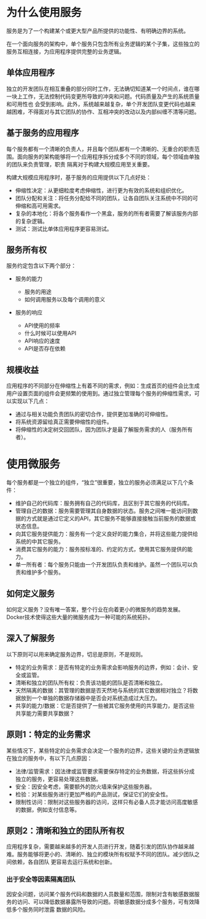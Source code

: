 # 为什么使用服务

服务是为了一个构建某个或更大型产品所提供的功能性、有明确边界的系统。  

在一个面向服务的架构中，单个服务只包含所有业务逻辑的某个子集，这些独立的服务互相连接，为应用程序提供完整的业务逻辑。  

## 单体应用程序

独立的开发团队在相互重叠的部分同时工作，无法确切知道某一个时间点，谁在哪一块上工作，无法控制代码变更所导致的冲突和问题。代码质量及产生的系统质量和可用性也
会受到影响。此外，系统越来越复杂，单个开发团队变更代码也越来越困难，不得面对与其它团队的协作、互相冲突的改动以及内部纠缠不清等问题。  

## 基于服务的应用程序

每个服务都有一个清晰的负责人，并且每个团队都有一个清晰的、无重合的职责范围。面向服务的架构能够将一个应用程序拆分成多个不同的领域，每个领域由单独的团队来负责管理，职责
隔离对于构建大规模应用至关重要。  

构建大规模应用程序时，基于服务的应用提供以下几点好处：  

* 伸缩性决定：从更细粒度考虑伸缩性，进行更为有效的系统和组织优化。
* 团队分配和关注：将任务分配给不同的团队，让各自团队关注系统中不同的可伸缩和高可用需求。
* 复杂的本地化：将各个服务看作一个黑盒，服务的所有者需要了解该服务内部的复杂逻辑。
* 测试：测试比单体应用程序更容易测试。

## 服务所有权

服务约定包含以下两个部分：  

* 服务的能力  
	* 服务的用途
	* 如何调用服务以及每个调用的意义

* 服务的响应
	* API使用的频率
	* 什么时候可以使用API
	* API响应的速度
	* API是否存在依赖


## 规模收益

应用程序的不同部分在伸缩性上有着不同的需求，例如：生成首页的组件会比生成用户设置页面的组件会更频繁的使用到。通过独立管理每个服务的伸缩性需求，可以实现以下几点：

* 通过与相关功能负责团队的密切合作，提供更加准确的可伸缩性。
* 将系统资源留给真正需要伸缩性的组件。
* 将伸缩性的决定树交回团队，因为团队才是最了解服务需求的人（服务所有者）。

# 使用微服务

每个服务都是一个独立的组件，“独立”很重要，独立的服务必须满足以下几个条件：

* 维护自己的代码库：服务拥有自己的代码库，且区别于其它服务的代码库。
* 管理自己的数据：服务需要管理其自身数据的状态。服务之间唯一能访问到数据的方式就是通过它定义的API，其它服务不能够直接接触当前服务的数据或状态信息。
* 向其它服务提供能力：服务有一个定义良好的能力集合，并将这些能力提供给系统的中其它服务。
* 消费其它服务的能力：服务按标准的、约定的方式，使用其它服务提供的能力。
* 单一所有者：每个服务只能由一个开发团队负责和维护。虽然一个团队可以负责和维护多个服务。

## 如何定义服务

如何定义服务？没有唯一答案，整个行业在向着更小的微服务的趋势发展。Docker技术使得这些大量的微服务成为一种可能的系统拓扑。  

## 深入了解服务

以下原则可以用来确定服务边界，切忌是原则，不是规则。

* 特定的业务需求：是否有特定的业务需求会影响服务的边界，例如：会计、安全或监管。
* 清晰和独立的团队所有权：负责该功能的团队是否清晰和独立。
* 天然隔离的数据：其管理的数据是否天然地与系统的其它数据相对独立？将数据放到一个单独的数据存储器中是否会对系统造成过大压力。
* 共享的能力/数据：它是否提供了一些被其它服务使用的共享能力，是否这些共享能力需要共享数据？

## 原则1：特定的业务需求

某些情况下，某些特定的业务需求会决定一个服务的边界，这些关键的业务逻辑放在独立的服务中，有以下几点原因：   

* 法律/监管需求：因法律或监管要求需要保存特定的业务数据，将这些拆分成独立的服务，更容易处理这些数据。
* 安全：因安全考虑，需要额外的防火墙来保护这些服务器。
* 检验：对某些服务进行更加严格的产品测试，保证它们的安全性。
* 限制性访问：限制对这些服务器的访问，这样只有必备人员才能访问高度敏感的数据，例如支付信息等。

## 原则2：清晰和独立的团队所有权

应用程序复杂，需要越来越多的开发人员进行开发，随着引发的团队协作越来越难。服务能够将更小的、清晰的、独立的模块所有权赋予不同的团队。减少团队之间依赖，各自团队
更容易去运行系统和创新。  

### 出于安全等因素隔离团队

因安全问题，访问某个服务代码和数据的人员数量和范围，限制对含有敏感数据服务的访问、可以降低数据暴露所导致的问题。将敏感数据分成多个服务，可有效降低多个服务同时泄露
数据的风险。